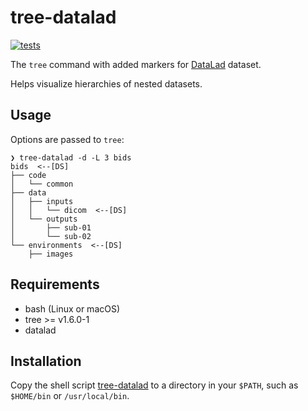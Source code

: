 # tree-datalad

[![tests](https://github.com/catetrai/tree-datalad/actions/workflows/tests.yml/badge.svg)](https://github.com/catetrai/tree-datalad/actions/workflows/tests.yml)

The `tree` command with added markers for [DataLad](https://github.com/datalad/datalad) dataset.

Helps visualize hierarchies of nested datasets.

## Usage

Options are passed to `tree`:

```
❯ tree-datalad -d -L 3 bids
bids  <--[DS]
├── code
│   └── common
├── data
│   ├── inputs
│   │   └── dicom  <--[DS]
│   └── outputs
│       ├── sub-01
│       └── sub-02
└── environments  <--[DS]
    ├── images
```

## Requirements

- bash (Linux or macOS)
- tree >= v1.6.0-1
- datalad

## Installation

Copy the shell script [tree-datalad](tree-datalad) to a directory in your `$PATH`, such as `$HOME/bin` or `/usr/local/bin`.

